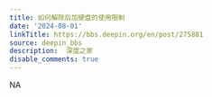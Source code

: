 ```yaml
---
title: 如何解除后加硬盘的使用限制
date: '2024-08-01'
linkTitle: https://bbs.deepin.org/en/post/275881
source: deepin_bbs
description:  深度之家 
disable_comments: true
---
```

NA
